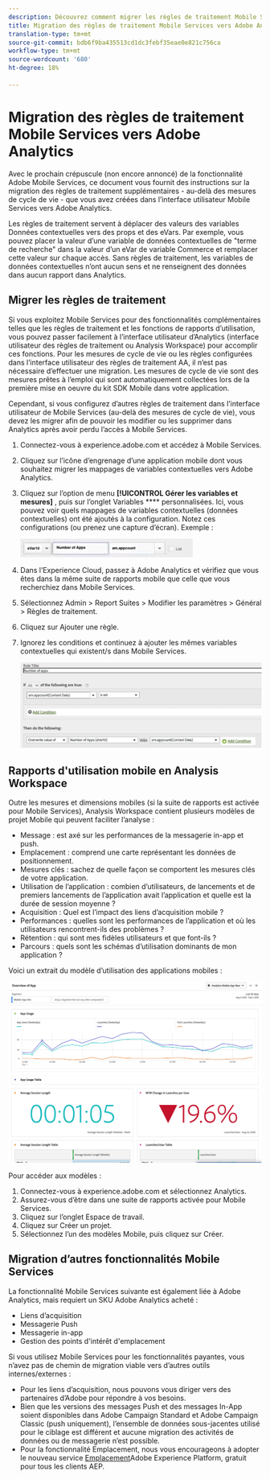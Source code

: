 ```yaml
---
description: Découvrez comment migrer les règles de traitement Mobile Services vers Adobe Analytics
title: Migration des règles de traitement Mobile Services vers Adobe Analytics
translation-type: tm+mt
source-git-commit: bdb6f9ba435513cd1dc3febf35eae0e821c756ca
workflow-type: tm+mt
source-wordcount: '680'
ht-degree: 18%

---
```



# Migration des règles de traitement Mobile Services vers Adobe Analytics

Avec le prochain crépuscule (non encore annoncé) de la fonctionnalité Adobe Mobile Services, ce document vous fournit des instructions sur la migration des règles de traitement supplémentaires - au-delà des mesures de cycle de vie - que vous avez créées dans l’interface utilisateur Mobile Services vers Adobe Analytics.

Les règles de traitement servent à déplacer des valeurs des variables Données contextuelles vers des props et des eVars. Par exemple, vous pouvez placer la valeur d’une variable de données contextuelles de &quot;terme de recherche&quot; dans la valeur d’un eVar de variable Commerce et remplacer cette valeur sur chaque accès. Sans règles de traitement, les variables de données contextuelles n’ont aucun sens et ne renseignent des données dans aucun rapport dans Analytics.

## Migrer les règles de traitement

Si vous exploitez Mobile Services pour des fonctionnalités complémentaires telles que les règles de traitement et les fonctions de rapports d’utilisation, vous pouvez passer facilement à l’interface utilisateur d’Analytics (interface utilisateur des règles de traitement ou Analysis Workspace) pour accomplir ces fonctions. Pour les mesures de cycle de vie ou les règles configurées dans l’interface utilisateur des règles de traitement AA, il n’est pas nécessaire d’effectuer une migration. Les mesures de cycle de vie sont des mesures prêtes à l’emploi qui sont automatiquement collectées lors de la première mise en oeuvre du kit SDK Mobile dans votre application.

Cependant, si vous configurez d’autres règles de traitement dans l’interface utilisateur de Mobile Services (au-delà des mesures de cycle de vie), vous devez les migrer afin de pouvoir les modifier ou les supprimer dans Analytics après avoir perdu l’accès à Mobile Services.

1. Connectez-vous à experience.adobe.com et accédez à Mobile Services.
1. Cliquez sur l’icône d’engrenage d’une application mobile dont vous souhaitez migrer les mappages de variables contextuelles vers Adobe Analytics.
1. Cliquez sur l’option de menu **[!UICONTROL Gérer les variables et mesures]** , puis sur l’onglet Variables **** personnalisées. Ici, vous pouvez voir quels mappages de variables contextuelles (données contextuelles) ont été ajoutés à la configuration. Notez ces configurations (ou prenez une capture d’écran). Exemple :

   ![Variable de contexte](assets/context-var.png)

1. Dans l’Experience Cloud, passez à Adobe Analytics et vérifiez que vous êtes dans la même suite de rapports mobile que celle que vous recherchiez dans Mobile Services.
1. Sélectionnez Admin > Report Suites > Modifier les paramètres > Général > Règles de traitement.
1. Cliquez sur Ajouter une règle.
1. Ignorez les conditions et continuez à ajouter les mêmes variables contextuelles qui existent/s dans Mobile Services.

   ![Règle de traitement](assets/proc-rule.png)

## Rapports d&#39;utilisation mobile en Analysis Workspace

Outre les mesures et dimensions mobiles (si la suite de rapports est activée pour Mobile Services), Analysis Workspace contient plusieurs modèles de projet Mobile qui peuvent faciliter l’analyse :

* Message : est axé sur les performances de la messagerie in-app et push.
* Emplacement : comprend une carte représentant les données de positionnement.
* Mesures clés : sachez de quelle façon se comportent les mesures clés de votre application.
* Utilisation de l’application : combien d’utilisateurs, de lancements et de premiers lancements de l’application avait l’application et quelle est la durée de session moyenne ?
* Acquisition : Quel est l’impact des liens d’acquisition mobile ?
* Performances : quelles sont les performances de l’application et où les utilisateurs rencontrent-ils des problèmes ?
* Rétention : qui sont mes fidèles utilisateurs et que font-ils ?
* Parcours : quels sont les schémas d’utilisation dominants de mon application ?

Voici un extrait du modèle d’utilisation des applications mobiles :

![Utilisation des applications mobiles](assets/mobile-app-usage.png)

Pour accéder aux modèles :

1. Connectez-vous à experience.adobe.com et sélectionnez Analytics.
1. Assurez-vous d’être dans une suite de rapports activée pour Mobile Services.
1. Cliquez sur l’onglet Espace de travail.
1. Cliquez sur Créer un projet.
1. Sélectionnez l’un des modèles Mobile, puis cliquez sur Créer.

## Migration d’autres fonctionnalités Mobile Services

La fonctionnalité Mobile Services suivante est également liée à Adobe Analytics, mais requiert un SKU Adobe Analytics acheté :

* Liens d’acquisition
* Messagerie Push
* Messagerie in-app
* Gestion des points d&#39;intérêt d&#39;emplacement

Si vous utilisez Mobile Services pour les fonctionnalités payantes, vous n’avez pas de chemin de migration viable vers d’autres outils internes/externes :

* Pour les liens d’acquisition, nous pouvons vous diriger vers des partenaires d’Adobe pour répondre à vos besoins.
* Bien que les versions des messages Push et des messages In-App soient disponibles dans Adobe Campaign Standard et Adobe Campaign Classic (push uniquement), l’ensemble de données sous-jacentes utilisé pour le ciblage est différent et aucune migration des activités de données ou de messagerie n’est possible.
* Pour la fonctionnalité Emplacement, nous vous encourageons à adopter le nouveau service [Emplacement](https://www.adobe.com/experience-platform/location-service.html)Adobe Experience Platform, gratuit pour tous les clients AEP.
